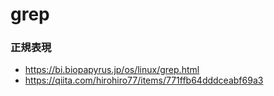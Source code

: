 # grep

### 正規表現

- https://bi.biopapyrus.jp/os/linux/grep.html
- https://qiita.com/hirohiro77/items/771ffb64dddceabf69a3